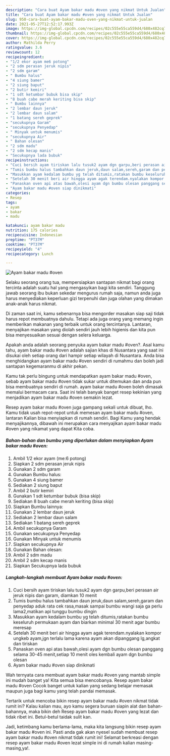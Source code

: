 ```yaml
---
description: "Cara buat Ayam bakar madu #oven yang nikmat Untuk Jualan"
title: "Cara buat Ayam bakar madu #oven yang nikmat Untuk Jualan"
slug: 950-cara-buat-ayam-bakar-madu-oven-yang-nikmat-untuk-jualan
date: 2021-05-27T12:52:17.993Z
image: https://img-global.cpcdn.com/recipes/02c555e55ca559d4/680x482cq70/ayam-bakar-madu-oven-foto-resep-utama.jpg
thumbnail: https://img-global.cpcdn.com/recipes/02c555e55ca559d4/680x482cq70/ayam-bakar-madu-oven-foto-resep-utama.jpg
cover: https://img-global.cpcdn.com/recipes/02c555e55ca559d4/680x482cq70/ayam-bakar-madu-oven-foto-resep-utama.jpg
author: Mathilda Perry
ratingvalue: 3.6
reviewcount: 12
recipeingredient:
- "1/2 ekor ayam me6 potong"
- "2 sdm perasan jeruk nipis"
- "2 sdm garam"
- " Bumbu halus"
- "4 siung bamer"
- "2 siung baput"
- "2 butir kemiri"
- "1 sdt ketumbar bubuk bisa skip"
- "8 buah cabe merah keriting bisa skip"
- " Bumbu lainnya"
- "2 lembar daun jeruk"
- "2 lembar daun salam"
- "1 batang sereh geprek"
- "secukupnya Garam"
- "secukupnya Penyedap"
- " Minyak untuk menumis"
- "secukupnya Air"
- " Bahan olesan"
- "2 sdm madu"
- "2 sdm kecap manis"
- "Secukupnya lada bubuk"
recipeinstructions:
- "Cuci bersih ayam tiriskan lalu tusuk2 ayam dgn garpu,beri perasan air jeruk nipis dan garam, diamkan 10 menit"
- "Tumis bumbu halus tambahkan daun jeruk,daun salam,sereh,garam dan penyedap aduk rata cek rasa,masak sampai bumbu wangi saja ga perlu lama2,matikan api tunggu bumbu dingin"
- "Masukkan ayam kedalam bumbu yg telah ditumis,ratakan bumbu keseluruh permukaan ayam dan biarkan minimal 30 menit agar bumbu meresap"
- "Setelah 30 menit beri air hingga ayam agak terendam.nyalakan kompor ungkeb ayam,jgn terlalu lama karena ayam akan dipanggang lg,angkat dan tiriskan"
- "Panaskan oven api atas bawah,olesi ayam dgn bumbu olesan panggang selama 30-45 menit,setiap 10 menit oles kembali ayam dgn bumbu olesan"
- "Ayam bakar madu #oven siap dinikmati"
categories:
- Resep
tags:
- ayam
- bakar
- madu

katakunci: ayam bakar madu 
nutrition: 175 calories
recipecuisine: Indonesian
preptime: "PT37M"
cooktime: "PT37M"
recipeyield: "4"
recipecategory: Lunch

---
```



![Ayam bakar madu #oven](https://img-global.cpcdn.com/recipes/02c555e55ca559d4/680x482cq70/ayam-bakar-madu-oven-foto-resep-utama.jpg)

Selaku seorang orang tua, mempersiapkan santapan nikmat bagi orang tercinta adalah suatu hal yang mengasyikan bagi kita sendiri. Tanggung jawab seorang ibu bukan sekedar mengurus rumah saja, namun anda juga harus menyediakan keperluan gizi terpenuhi dan juga olahan yang dimakan anak-anak harus nikmat.

Di zaman  saat ini, kamu sebenarnya bisa mengorder masakan siap saji tidak harus repot membuatnya dahulu. Tetapi ada juga orang yang memang ingin memberikan makanan yang terbaik untuk orang tercintanya. Lantaran, menyajikan masakan yang diolah sendiri jauh lebih higienis dan kita pun bisa menyesuaikan sesuai dengan selera keluarga. 



Apakah anda adalah seorang penyuka ayam bakar madu #oven?. Asal kamu tahu, ayam bakar madu #oven adalah sajian khas di Nusantara yang saat ini disukai oleh setiap orang dari hampir setiap wilayah di Nusantara. Anda bisa menghidangkan ayam bakar madu #oven sendiri di rumahmu dan boleh jadi santapan kegemaranmu di akhir pekan.

Kamu tak perlu bingung untuk mendapatkan ayam bakar madu #oven, sebab ayam bakar madu #oven tidak sukar untuk ditemukan dan anda pun bisa membuatnya sendiri di rumah. ayam bakar madu #oven boleh dimasak memalui bermacam cara. Saat ini telah banyak banget resep kekinian yang menjadikan ayam bakar madu #oven semakin lezat.

Resep ayam bakar madu #oven juga gampang sekali untuk dibuat, lho. Kamu tidak usah repot-repot untuk memesan ayam bakar madu #oven, lantaran Kalian bisa menyiapkan di rumah sendiri. Bagi Kamu yang hendak menyajikannya, dibawah ini merupakan cara menyajikan ayam bakar madu #oven yang nikamat yang dapat Kita coba.

<!--inarticleads1-->

##### Bahan-bahan dan bumbu yang diperlukan dalam menyiapkan Ayam bakar madu #oven:

1. Ambil 1/2 ekor ayam (me:6 potong)
1. Siapkan 2 sdm perasan jeruk nipis
1. Gunakan 2 sdm garam
1. Gunakan  Bumbu halus:
1. Gunakan 4 siung bamer
1. Sediakan 2 siung baput
1. Ambil 2 butir kemiri
1. Gunakan 1 sdt ketumbar bubuk (bisa skip)
1. Sediakan 8 buah cabe merah keriting (bisa skip)
1. Siapkan  Bumbu lainnya:
1. Gunakan 2 lembar daun jeruk
1. Sediakan 2 lembar daun salam
1. Sediakan 1 batang sereh geprek
1. Ambil secukupnya Garam
1. Gunakan secukupnya Penyedap
1. Gunakan  Minyak untuk menumis
1. Siapkan secukupnya Air
1. Gunakan  Bahan olesan:
1. Ambil 2 sdm madu
1. Ambil 2 sdm kecap manis
1. Siapkan Secukupnya lada bubuk




<!--inarticleads2-->

##### Langkah-langkah membuat Ayam bakar madu #oven:

1. Cuci bersih ayam tiriskan lalu tusuk2 ayam dgn garpu,beri perasan air jeruk nipis dan garam, diamkan 10 menit
1. Tumis bumbu halus tambahkan daun jeruk,daun salam,sereh,garam dan penyedap aduk rata cek rasa,masak sampai bumbu wangi saja ga perlu lama2,matikan api tunggu bumbu dingin
1. Masukkan ayam kedalam bumbu yg telah ditumis,ratakan bumbu keseluruh permukaan ayam dan biarkan minimal 30 menit agar bumbu meresap
1. Setelah 30 menit beri air hingga ayam agak terendam.nyalakan kompor ungkeb ayam,jgn terlalu lama karena ayam akan dipanggang lg,angkat dan tiriskan
1. Panaskan oven api atas bawah,olesi ayam dgn bumbu olesan panggang selama 30-45 menit,setiap 10 menit oles kembali ayam dgn bumbu olesan
1. Ayam bakar madu #oven siap dinikmati




Wah ternyata cara membuat ayam bakar madu #oven yang mantab simple ini mudah banget ya! Kita semua bisa mencobanya. Resep ayam bakar madu #oven Cocok banget untuk kalian yang sedang belajar memasak maupun juga bagi kamu yang telah pandai memasak.

Tertarik untuk mencoba bikin resep ayam bakar madu #oven nikmat tidak rumit ini? Kalau kalian mau, ayo kamu segera buruan siapin alat dan bahan-bahannya, maka bikin deh Resep ayam bakar madu #oven yang lezat dan tidak ribet ini. Betul-betul taidak sulit kan. 

Jadi, ketimbang kamu berlama-lama, maka kita langsung bikin resep ayam bakar madu #oven ini. Pasti anda gak akan nyesel sudah membuat resep ayam bakar madu #oven nikmat tidak rumit ini! Selamat berkreasi dengan resep ayam bakar madu #oven lezat simple ini di rumah kalian masing-masing,ya!.

